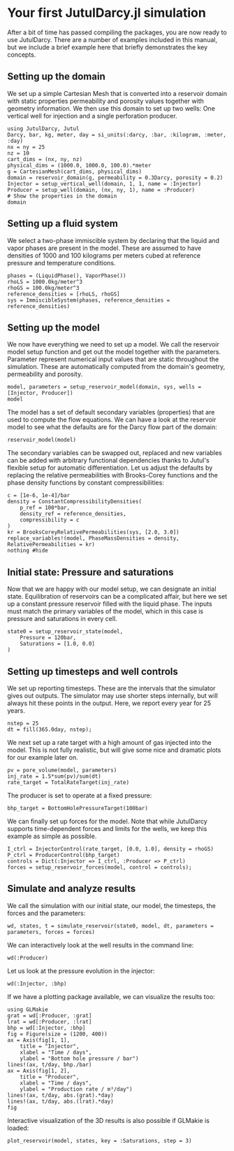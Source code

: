 # Your first JutulDarcy.jl simulation

After a bit of time has passed compiling the packages, you are now ready to use JutulDarcy. There are a number of examples included in this manual, but we include a brief example here that briefly demonstrates the key concepts.

## Setting up the domain

We set up a simple Cartesian Mesh that is converted into a reservoir domain with
static properties permeability and porosity values together with geometry
information. We then use this domain to set up two wells: One vertical well for
injection and a single perforation producer.

````@example intro_ex
using JutulDarcy, Jutul
Darcy, bar, kg, meter, day = si_units(:darcy, :bar, :kilogram, :meter, :day)
nx = ny = 25
nz = 10
cart_dims = (nx, ny, nz)
physical_dims = (1000.0, 1000.0, 100.0).*meter
g = CartesianMesh(cart_dims, physical_dims)
domain = reservoir_domain(g, permeability = 0.3Darcy, porosity = 0.2)
Injector = setup_vertical_well(domain, 1, 1, name = :Injector)
Producer = setup_well(domain, (nx, ny, 1), name = :Producer)
# Show the properties in the domain
domain
````

## Setting up a fluid system

We select a two-phase immiscible system by declaring that the liquid and vapor
phases are present in the model. These are assumed to have densities of 1000 and
100 kilograms per meters cubed at reference pressure and temperature conditions.

````@example intro_ex
phases = (LiquidPhase(), VaporPhase())
rhoLS = 1000.0kg/meter^3
rhoGS = 100.0kg/meter^3
reference_densities = [rhoLS, rhoGS]
sys = ImmiscibleSystem(phases, reference_densities = reference_densities)
````

## Setting up the model

We now have everything we need to set up a model. We call the reservoir model
setup function and get out the model together with the parameters. Parameter
represent numerical input values that are static throughout the simulation.
These are automatically computed from the domain's geometry, permeability and
porosity.

````@example intro_ex
model, parameters = setup_reservoir_model(domain, sys, wells = [Injector, Producer])
model
````

The model has a set of default secondary variables (properties) that are used to compute the flow equations. We can have a look at the reservoir model to see what the defaults are for the Darcy flow part of the domain:

````@example intro_ex
reservoir_model(model)
````

The secondary variables can be swapped out, replaced and new variables can be added with arbitrary functional dependencies thanks to Jutul's flexible setup for automatic differentiation. Let us adjust the defaults by replacing the relative permeabilities with Brooks-Corey functions and the phase density functions by constant compressibilities:

````@example intro_ex
c = [1e-6, 1e-4]/bar
density = ConstantCompressibilityDensities(
    p_ref = 100*bar,
    density_ref = reference_densities,
    compressibility = c
)
kr = BrooksCoreyRelativePermeabilities(sys, [2.0, 3.0])
replace_variables!(model, PhaseMassDensities = density, RelativePermeabilities = kr)
nothing #hide
````

## Initial state: Pressure and saturations

Now that we are happy with our model setup, we can designate an initial state.
Equilibration of reservoirs can be a complicated affair, but here we set up a
constant pressure reservoir filled with the liquid phase. The inputs must match
the primary variables of the model, which in this case is pressure and
saturations in every cell.

````@example intro_ex
state0 = setup_reservoir_state(model,
    Pressure = 120bar,
    Saturations = [1.0, 0.0]
)
````

## Setting up timesteps and well controls

We set up reporting timesteps. These are the intervals that the simulator gives out outputs. The simulator may use shorter steps internally, but will always hit these points in the output. Here, we report every year for 25 years.

````@example intro_ex
nstep = 25
dt = fill(365.0day, nstep);
````

We next set up a rate target with a high amount of gas injected into the model. This is not fully realistic, but will give some nice and dramatic plots for our example later on.

````@example intro_ex
pv = pore_volume(model, parameters)
inj_rate = 1.5*sum(pv)/sum(dt)
rate_target = TotalRateTarget(inj_rate)
````

The producer is set to operate at a fixed pressure:

````@example intro_ex
bhp_target = BottomHolePressureTarget(100bar)
````

We can finally set up forces for the model. Note that while JutulDarcy supports time-dependent forces and limits for the wells, we keep this example as simple as possible.

````@example intro_ex
I_ctrl = InjectorControl(rate_target, [0.0, 1.0], density = rhoGS)
P_ctrl = ProducerControl(bhp_target)
controls = Dict(:Injector => I_ctrl, :Producer => P_ctrl)
forces = setup_reservoir_forces(model, control = controls);
````

## Simulate and analyze results

We call the simulation with our initial state, our model, the timesteps, the forces and the parameters:

````@example intro_ex
wd, states, t = simulate_reservoir(state0, model, dt, parameters = parameters, forces = forces)
````

We can interactively look at the well results in the command line:

````@example intro_ex
wd(:Producer)
````

Let us look at the pressure evolution in the injector:

````@example intro_ex
wd(:Injector, :bhp)
````

If we have a plotting package available, we can visualize the results too:

````@example intro_ex
using GLMakie
grat = wd[:Producer, :grat]
lrat = wd[:Producer, :lrat]
bhp = wd[:Injector, :bhp]
fig = Figure(size = (1200, 400))
ax = Axis(fig[1, 1],
    title = "Injector",
    xlabel = "Time / days",
    ylabel = "Bottom hole pressure / bar")
lines!(ax, t/day, bhp./bar)
ax = Axis(fig[1, 2],
    title = "Producer",
    xlabel = "Time / days",
    ylabel = "Production rate / m³/day")
lines!(ax, t/day, abs.(grat).*day)
lines!(ax, t/day, abs.(lrat).*day)
fig
````

Interactive visualization of the 3D results is also possible if GLMakie is loaded:

````@example intro_ex
plot_reservoir(model, states, key = :Saturations, step = 3)
````
